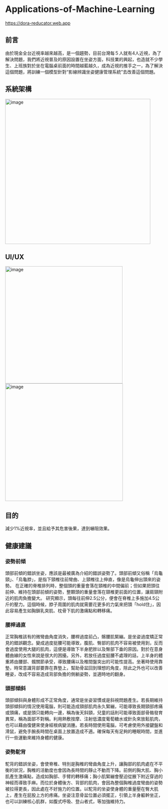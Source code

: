 # Applications-of-Machine-Learning
https://dora-reducator.web.app 

## 前言
由於現金全台近視率越來越高，是一個趨勢，目前台灣每５人就有4人近視，為了解決問題，我們將近視普及的原因設置在坐姿方面，科技業的興起，也造就不少學生、上班族對於坐在電腦桌前面的時間越藍越久，成為近視的推手之一，為了解決這個問題，將訓練一個模型針對“影線辨識坐姿健康管理系統”去改善這個問題。

## 系統架構
<img width="464" alt="image" src="https://github.com/chris911024/Applications-of-Machine-Learning/assets/67829896/e623d35e-b1af-4e21-b4a0-10795dd29b53">

## UI/UX
<img width="375" alt="image" src="https://github.com/chris911024/Applications-of-Machine-Learning/assets/67829896/038fc11c-2518-4102-958b-cc652cc7c779">  <img width="376" alt="image" src="https://github.com/chris911024/Applications-of-Machine-Learning/assets/67829896/31d8e3c0-dde9-4c6c-8cba-798342779ee0">

## 目的
減少1%近視率，並且給予其危害後果，達到嚇阻效果。
## 健康建議
### 姿勢前傾
頭部前傾的錯誤坐姿，應該是最被廣為介紹的錯誤姿勢了。頭部前傾又俗稱「烏龜頸」、「烏龜脖」，是指下頸椎往前彎曲、上頸椎往上伸直，像是烏龜伸出頭來的姿勢。
在正確的脊椎排列時，整個頭的重量會落在頸椎的中間偏前；但如果把頭往前伸、維持在頭部前傾的姿勢，整顆頭的重量會落在頸椎更前面的位置，讓肩頸附近的肌肉負擔變大。
研究顯示，頭每往前伸2.5公分，便會在脊椎上多施加4.5公斤的壓力。這個時候，脖子周圍的肌肉就需要花更多的力氣來把頭「hold住」，因此容易產生如胸鎖乳突肌、枕骨下肌的激痛點和轉移痛。
### 腰桿過直
正常胸椎該有的微彎曲角度消失，腰桿過度前凸，髂腰肌緊繃。是坐姿過度矯正常見的錯誤觀念。變成過度挺腰可能導致，腹肌、臀部的肌肉不容易被使用到，反而會過度使用大腿的肌肉，這便是導致下半身肥胖以及臀部下垂的原因。對於在意身體曲線的女性來說是很大的困擾。另外，若放任過度挺腰不處理的話，上半身的體重將由腰部、髖關節承受，導致腰痛以及椎間盤突出的可能性提高。坐著時使用靠墊，時常意識背部要靠在靠墊上，幫助骨盆回到理想的角度，除此之外也可以改善睡姿，改成不容易造成背部負擔的側躺姿勢，並適時地的翻身。
### 頭部傾斜
頭部傾斜與身體形成不正常角度，通常是坐姿習慣或是斜視問題產生。若長期維持頭部傾斜的情況使用電腦，則可能造成頸部肌肉永久緊繃，可能導致長期頸部疼痛或頭痛，或是頭只能轉向一邊，稱為後天斜頸，兒童的話則可能導致面部骨骼發育異常，稱為面部不對稱。利用熱敷按摩、注射低濃度葡萄糖水或針灸來放鬆肌肉，也可以藉由復健來使身經根病變消腫。若長時間使用電腦，可考慮使用外接鍵盤和滑鼠，避免手腕長時間在桌面上放置造成不適。確保每天有足夠的睡眠時間，並進行一些運動來維持身體的健康。

### 姿勢駝背
駝背的錯誤坐姿，會使脊椎、特別是胸椎的彎曲角度上升，讓胸部的肌肉處在不平衡的狀況，胸椎的活動度也會因為長時間的靜止不動而下降。前側的胸大肌、胸小肌產生激痛點，造成如胸部、手臂的轉移痛；胸小肌緊繃會壓迫從腋下附近穿過的神經而導致手麻。而位於身體後方、背部的肌肉，會因為整個胸椎過度彎曲的姿勢被拉得更長，因此處在不好施力的位置。以駝背的坐姿使身體的重量壓在臀大肌上，產生在屁股上方的疼痛。坐姿注意骨盆位置必須擺正，引領上半身軀幹坐正，也可以訓練核心肌群，如腹式呼吸、登山者式，等加強維持力。

